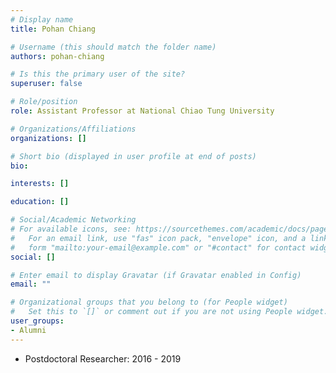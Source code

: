 ```yaml
---
# Display name
title: Pohan Chiang

# Username (this should match the folder name)
authors: pohan-chiang

# Is this the primary user of the site?
superuser: false

# Role/position
role: Assistant Professor at National Chiao Tung University

# Organizations/Affiliations
organizations: []

# Short bio (displayed in user profile at end of posts)
bio:

interests: []

education: []

# Social/Academic Networking
# For available icons, see: https://sourcethemes.com/academic/docs/page-builder/#icons
#   For an email link, use "fas" icon pack, "envelope" icon, and a link in the
#   form "mailto:your-email@example.com" or "#contact" for contact widget.
social: []

# Enter email to display Gravatar (if Gravatar enabled in Config)
email: ""

# Organizational groups that you belong to (for People widget)
#   Set this to `[]` or comment out if you are not using People widget.
user_groups:
- Alumni
---
```


- Postdoctoral Researcher: 2016 - 2019


